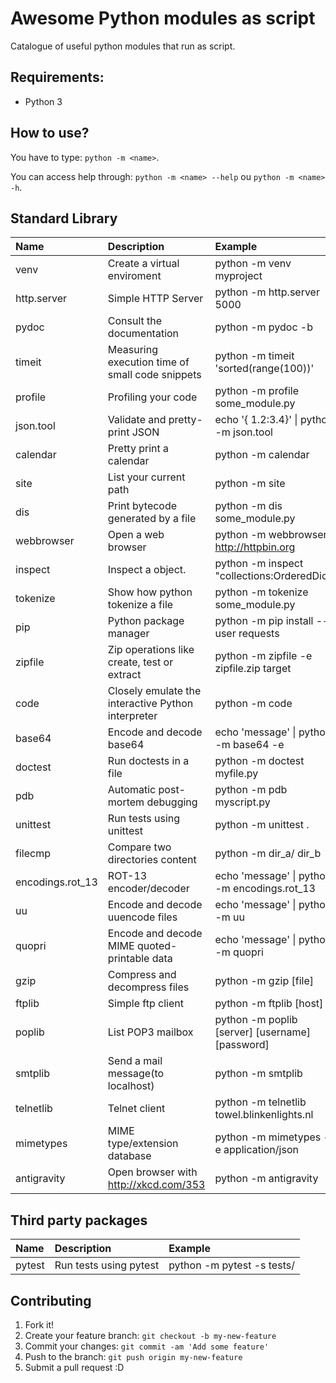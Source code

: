 # Awesome Python modules as script

Catalogue of useful python modules that run as script.

## Requirements:
* Python 3

## How to use?

You have to type: `python -m <name>`.

You can access help through: `python -m <name> --help` ou `python -m <name> -h`.

Standard Library
----------------

| Name             | Description                                       | Example                                         |
| :------------    |:------------------------------------------------- |:---------------------------------------------   |
| venv             | Create a virtual enviroment                       | python -m venv myproject                        |
| http.server      | Simple HTTP Server                                | python -m http.server 5000                      |
| pydoc            | Consult the documentation                         | python -m pydoc -b                              |
| timeit           | Measuring execution time of small code snippets   | python -m timeit 'sorted(range(100))'           |
| profile          | Profiling your code                               | python -m profile some_module.py                |
| json.tool        | Validate and pretty-print JSON                    | echo '{ 1.2:3.4}' \| python -m json.tool        |
| calendar         | Pretty print a calendar                           | python -m calendar                              |
| site             | List your current path                            | python -m site                                  | 
| dis              | Print bytecode generated by a file                | python -m dis some_module.py                    |
| webbrowser       | Open a web browser                                | python -m webbrowser http://httpbin.org         |
| inspect          | Inspect a object.                                 | python -m inspect "collections:OrderedDict"     |
| tokenize         | Show how python tokenize a file                   | python -m tokenize some_module.py               |
| pip              | Python package manager                            | python -m pip install --user requests           |
| zipfile          | Zip operations like create, test or extract       | python -m zipfile -e zipfile.zip target         |
| code             | Closely emulate the interactive Python interpreter| python -m code                                  |
| base64           | Encode and decode base64                          | echo 'message' \| python -m base64 -e           |
| doctest          | Run doctests in a file                            | python -m doctest myfile.py                     |
| pdb              | Automatic post-mortem debugging                   | python -m pdb myscript.py                       |
| unittest         | Run tests using unittest                          | python -m unittest .                            |
| filecmp          | Compare two directories content                   | python -m dir_a/ dir_b                          |
| encodings.rot_13 | ROT-13 encoder/decoder                            | echo 'message' \| python -m encodings.rot_13    |
| uu               | Encode and decode uuencode files                  | echo 'message' \| python -m uu                  |
| quopri           | Encode and decode MIME quoted-printable data      | echo 'message' \| python -m quopri              |
| gzip             | Compress and decompress files                     | python -m gzip [file]                           |
| ftplib           | Simple ftp client                                 | python -m ftplib [host]                         |
| poplib           | List POP3 mailbox                                 | python -m poplib [server] [username] [password] |
| smtplib          | Send a mail message(to localhost)                 | python -m smtplib                               |
| telnetlib        | Telnet client                                     | python -m telnetlib  towel.blinkenlights.nl     |
| mimetypes        | MIME type/extension database                      | python -m mimetypes -e application/json         |
| antigravity      | Open browser with http://xkcd.com/353             | python -m antigravity                           |


Third party packages
--------------------

| Name          | Description                                    |Example                    |
|:------------- |:---------------------------------------------- |:--------------------------|
| pytest        |Run tests using pytest                          | python -m pytest -s tests/|

## Contributing

1. Fork it!
2. Create your feature branch: `git checkout -b my-new-feature`
3. Commit your changes: `git commit -am 'Add some feature'`
4. Push to the branch: `git push origin my-new-feature`
5. Submit a pull request :D
